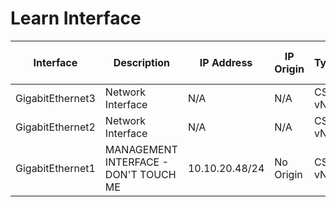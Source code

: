 
# Learn Interface
| Interface | Description | IP Address | IP Origin | Type | Enabled | Operational Status | Physical Address | MAC Address | Switchport Enabled | Switchport Mode | Access VLAN | Trunk VLAN | Native VLAN | VRF | Bandwidth | MTU | Delay | Encapsulation | Medium | Flow Control Receive | Flow Control Send | Last Change | Port Channel | Port Channel Member | Input Broadcast | Input CRC Errors | Input Errors | Input Unicast | Input Multicast | Input Total | Output Broadcast | Output Discards | Output Errors | Output Unicast | Output Multicast | Output Total | Input Rate | Output Rate |
| --------- | ----------- | ---------- | --------- | ---- | ------- | ------------------ | ---------------- | ----------- | ------------------ | --------------- | ----------- | ---------- | ----------- | --- | --------- | --- | ----- | ------------- | ------ | -------------------- | ----------------- | ----------- | ------------ | ------------------- | --------------- | ---------------- | ------------ | ------------- | --------------- | ----------- | ---------------- | --------------- | ------------- | -------------- | ---------------- | ------------ | ---------- | ----------- |
| GigabitEthernet3 | Network Interface | N/A | N/A | CSR vNIC | False | down | 0050.56bf.9683 | 0050.56bf.9683 | False | N/A | N/A | N/A | N/A | N/A | 1000000 | 1500 | 10 | arpa | N/A | False | False | N/A |  N/A | False | 0 | 0 | 0 | N/A | 0 | 11 | N/A | N/A | 0 | N/A | N/A | 0 | 0 | 0
| GigabitEthernet2 | Network Interface | N/A | N/A | CSR vNIC | False | down | 0050.56bf.313a | 0050.56bf.313a | False | N/A | N/A | N/A | N/A | N/A | 1000000 | 1500 | 10 | arpa | N/A | False | False | N/A |  N/A | False | 0 | 0 | 0 | N/A | 0 | 17 | N/A | N/A | 0 | N/A | N/A | 0 | 0 | 0
| GigabitEthernet1 | MANAGEMENT INTERFACE - DON'T TOUCH ME | 10.10.20.48/24 | No Origin | CSR vNIC | True | up | 0050.56bf.e33c | 0050.56bf.e33c | False | N/A | N/A | N/A | N/A | N/A | 1000000 | 1500 | 10 | arpa | N/A | False | False | N/A | N/A | False | 0 | 0 | 0 | N/A | 0 | 7392 | N/A | N/A | 0 | N/A | N/A | 11373 | 3000 | 3000